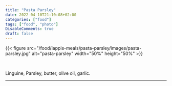 ```yaml
---
title: "Pasta Parsley"
date: 2022-04-10T21:10:08+02:00
categories: ["food"]
tags: ["food", "photo"]
DisableComments: true
draft: false
---
```


{{< figure src="/food/lappis-meals/pasta-parsley/images/pasta-parsley.jpg" alt="pasta-parsley" width="50%" height="50%" >}}

<br>

Linguine, Parsley, butter, olive oil, garlic.
 
---